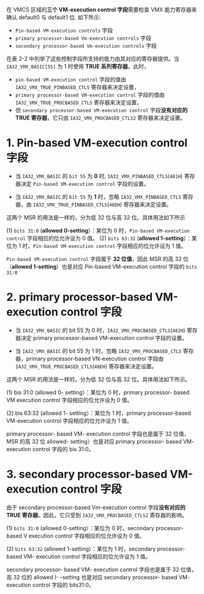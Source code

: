 

在 VMCS 区域的**三个 VM-execution control 字段**需要检查 VMX 能力寄存器来确认 default0 与 default1 位. 如下所示:

* `Pin-based VM-execution controls` 字段
* `primary processor-based Vm-execution controls` 字段 
* `secondary processor-based Vm-execution controls` 字段

在表 2-2 中列举了这些控制字段所支持的能力由其对应的寄存器提供。当 `IA32_VMX_BASIC[55]` 为 1 时使用 **TRUE 系列寄存器**。此时，
* `pin-based VM-execution control` 字段的值由 `IA32_VMX_TRUE_PINBASED_CTLS` 寄存器来决定设置，
* `primary processor-based VM-execution control` 字段的值由 `IA32_VMX_TRUE_PROCBASED_CTLS` 寄存器来决定设置，
* 但 `secondary processor-based VM-execution control` 字段**没有对应的 TRUE 寄存器**，它只由 `IA32_VMX_PROCBASED_CTLS2` 寄存器来决定设置。

# 1. Pin-based VM-execution control 字段

* 当 `IA32_VMX_BASIC` 的 `bit 55` 为 **0** 时, `IA32_VMX_PINBASED_CTLS`(`481H`) 寄存器决定 `Pin-based VM-execution control` 字段的设置。

* 当 `IA32_VMX_BASIC` 的 `bit 55` 为 **1** 时，忽略 `IA32_VMX_PINBASED_CTLS` 寄存器，由 `IA32_VMX_TRUE_PINBASED_CTLS`(`48DH`) 寄存器来决定设置。

这两个 MSR 的用法是一样的，分为低 32 位与高 32 位。具体用法如下所示

(1) `bits 31:0` (**allowed 0-setting**）：某位为 0 时，`Pin-based VM-execution control` 字段相应的位允许设为 0 值。
(2) `bits 63:32` (**allowed 1-setting**）：某位为 1 时，`Pin-based VM-execution control` 字段相应的位允许设为 1 值。

`Pin-based VM-execution control` 字段属于 **32 位值**，因此 MSR 的高 32 位（**allowed 1-setting**）也是对应 Pin-based VM-execution control 字段的 `bits 31:0`

# 2. primary processor-based VM-execution control 字段

* 当 `IA32_VMX_BASIC` 的 bit 55 为 0 时，`IA32_VMX_PROCBASED_CTLS`(`482H`) 寄存器决定 primary processor-based VM-execution control 字段的设置。

* 当 `IA32_VMX_BASIC` 的 bit 55 为 1 时，忽略 `IA32_VMX_PROCBASED_CTLS` 寄存器，primary processor-based VN-execution control 字段由 `IA32_VMX_TRUE_PROCBASED_CTLS`(`48EH`) 寄存器来决定设置。

这两个 MSR 的用法是一样的，分为低 32 位与高 32 位。具体用法如下所示。

(1) bis 31:0 (allowed 0- setting）：某位为 0 时，primary processor- based VM  execution control 字段相应的位允许设为 0 值。

(2) bis 63:32 (allowed 1- setting）：某位为 1 时，primary processor-based VM-execution control 字段相应的位允许设为 1 值。

primary processor- based VM- execution control 字段也是属于 32 位值，MSR 的高 32 位  allowed- setting）也是对应 primary processor- based VM- execution control 字段的 bis 31:0。

# 3. secondary processor-based VM-execution control 字段

由于 secondary processor-based Vm-execution control 字段**没有对应的 TRUE 寄存器**。因此，它只受到 `IA32_VMX_PROCBASED_CTLS2` 寄存器的影响。

(1) `bits 31:0` (allowed 0-setting）：某位为 0 时，secondary processor- based V  execution control 字段相应的位允许设为 0 值。

(2) `bits 63:32` (allowed 1-setting）：某位为 1 时，secondary processor- based VM-  execution control 字段相应的位允许设为 1 值。

secondary processor- based VM- execution control 字段也是属于 32 位值，高 32 位的  allowed I- -setting 也是对应 secondary processor- based VM- execution control 字段的 bits31:0。